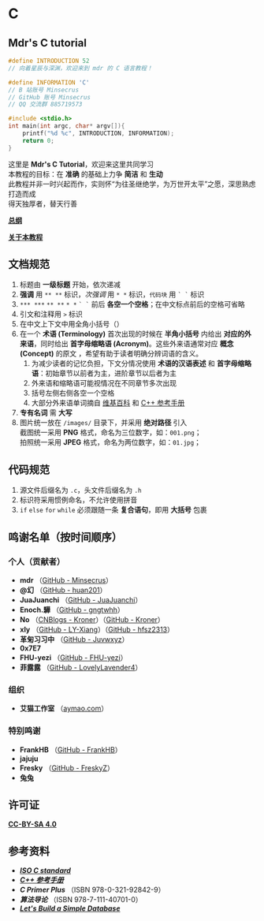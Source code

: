 # C

## Mdr's C tutorial

```c
#define INTRODUCTION 52
// 向着星辰与深渊，欢迎来到 mdr 的 C 语言教程！

#define INFORMATION 'C'
// B 站账号 Minsecrus
// GitHub 账号 Minsecrus
// QQ 交流群 885719573

#include <stdio.h>
int main(int argc, char* argv[]){
    printf("%d %c", INTRODUCTION, INFORMATION);
    return 0;
}
```

这里是 **Mdr's C Tutorial**，欢迎来这里共同学习  
本教程的目标：在 **准确** 的基础上力争 **简洁** 和 **生动**  
此教程并非一时兴起而作，实则怀“为往圣继绝学，为万世开太平”之愿，深思熟虑打造而成  
得天独厚者，替天行善

[**总纲**](/教程/总纲.md)

[**关于本教程**](/About.md)

## 文档规范

1. 标题由 **一级标题** 开始，依次递减
2. **强调** 用 `** **` 标识，*次强调* 用 `* *` 标识，`代码块` 用 `` ` ` `` 标识
3. `*** ***` `** **` `* *` `` ` ` `` 前后 **各空一个空格**；在中文标点前后的空格可省略
4. 引文和注释用 `>` 标识
5. 在中文上下文中用全角小括号（）
6. 在一个 **术语 (Terminology)** 首次出现的时候在 **半角小括号** 内给出 **对应的外来语**，同时给出 **首字母缩略语 (Acronym)**。这些外来语通常对应 **概念 (Concept)** 的原文 ，希望有助于读者明确分辨词语的含义。
   1. 为减少读者的记忆负担，下文分情况使用 **术语的汉语表述** 和 **首字母缩略语**：初始章节以前者为主，进阶章节以后者为主
   2. 外来语和缩略语可能视情况在不同章节多次出现
   3. 括号左侧右侧各空一个空格
   4. 大部分外来语单词摘自 [维基百科](https://zh.wikipedia.org) 和 [C++ 参考手册](https://en.cppreference.com/)
7. **专有名词** 需 **大写**
8. 图片统一放在 `/images/` 目录下，并采用 **绝对路径** 引入  
   截图统一采用 **PNG** 格式，命名为三位数字，如：`001.png`；  
   拍照统一采用 **JPEG** 格式，命名为两位数字，如：`01.jpg`；

## 代码规范

1. 源文件后缀名为 `.c`，头文件后缀名为 `.h`
2. 标识符采用惯例命名，不允许使用拼音
3. `if` `else` `for` `while` 必须跟随一条 **复合语句**，即用 **大括号** 包裹

## 鸣谢名单（按时间顺序）

### 个人（贡献者）

+ **mdr** （[GitHub - Minsecrus](https://github.com/Minsecrus)）
+ **@幻** （[GitHub - huan201](https://github.com/huan201)）
+ **JuaJuanchi** （[GitHub - JuaJuanchi](https://github.com/Jua-Juanchi)）
+ **Enoch.驊** （[GitHub - gngtwhh](https://github.com/gngtwhh)）
+ **No** （[CNBlogs - Kroner](https://www.cnblogs.com/Kroner)）（[GitHub - Kroner](https://github.com/Kroner)）
+ **xly** （[GitHub - LY-Xiang](https://github.com/LY-Xiang)）（[GitHub - hfsz2313](https://github.com/hfsz2313)）
+ **革匊习习中** （[GitHub - Juvwxyz](https://github.com/Juvwxyz)）
+ **0x7E7**
+ **FHU-yezi** （[GitHub - FHU-yezi](https://github.com/FHU-yezi)）
+ **菲露露** （[GitHub - LovelyLavender4](https://github.com/lovelylavender4)）

### 组织

+ **艾猫工作室** （[aymao.com](https://www.aymao.com/)）

### 特别鸣谢

+ **FrankHB** （[GitHub - FrankHB](https://github.com/FrankHB)）
+ **jajuju**
+ **Fresky** （[GitHub - FreskyZ](https://github.com/freskyz)）
+ **兔兔**

## 许可证

[**CC-BY-SA 4.0**](/LICENSE)

## 参考资料

+ [***ISO C standard***](https://open-std.org/JTC1/SC22/WG14/)
+ [***C++ 参考手册***](https://zh.cppreference.com/w/c/language)
+ ***C Primer Plus*** （ISBN 978-0-321-92842-9）
+ ***算法导论*** （ISBN 978-7-111-40701-0）
+ [***Let's Build a Simple Database***](https://cstack.github.io/db_tutorial/)

